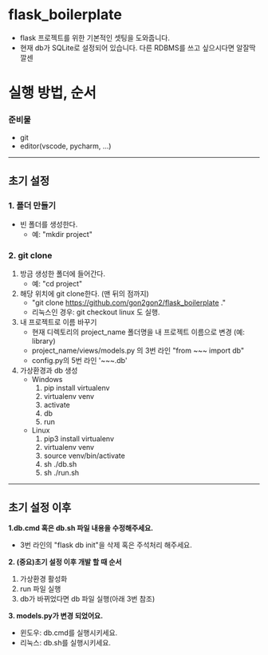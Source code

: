 # flask_boilerplate
- flask 프로젝트를 위한 기본적인 셋팅을 도와줍니다.
- 현재 db가 SQLite로 설정되어 있습니다. 다른 RDBMS를 쓰고 싶으시다면 알잘딱깔센

# 실행 방법, 순서
### 준비물
- git
- editor(vscode, pycharm, ...)
---
## 초기 설정
### 1. 폴더 만들기
- 빈 폴더를 생성한다.
    - 예: "mkdir project"
### 2. git clone
1. 방금 생성한 폴더에 들어간다.
    - 예: "cd project"
2. 해당 위치에 git clone한다. (맨 뒤의 점까지)
    - "git clone https://github.com/gon2gon2/flask_boilerplate ."
    - 리눅스인 경우: git checkout linux 도 실행.
3. 내 프로젝트로 이름 바꾸기
    - 현재 디렉토리의 project_name 폴더명을 내 프로젝트 이름으로 변경 (예: library)
    - project_name/views/models.py 의 3번 라인 "from ~~~ import db"
    - config.py의 5번 라인 '~~~.db'
4. 가상환경과 db 생성
    - Windows
        1. pip install virtualenv
        2. virtualenv venv
        3. activate
        4. db
        5. run
    - Linux
        1. pip3 install virtualenv
        2. virtualenv venv
        3. source venv/bin/activate
        4. sh ./db.sh
        5. sh ./run.sh
---
## 초기 설정 이후
<b>1.db.cmd 혹은 db.sh 파일 내용을 수정해주세요.</b>
- 3번 라인의 "flask db init"을 삭제 혹은 주석처리 해주세요.

<b>2. (중요)초기 설정 이후 개발 할 때 순서</b>
1. 가상환경 활성화
2. run 파일 실행
3. db가 바뀌었다면 db 파일 실행(아래 3번 참조)

<b>3. models.py가 변경 되었어요.</b>
- 윈도우: db.cmd를 실행시키세요.
- 리눅스: db.sh를 실행시키세요.